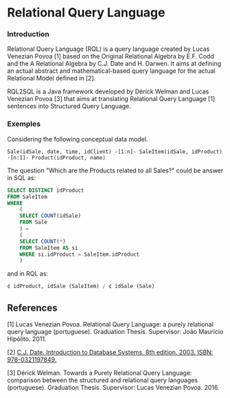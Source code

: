 # Relational Query Language

### Introduction

Relational Query Language (RQL) is a query language created by Lucas Venezian Povoa [1] based on the Original Relational Algebra by E.F. Codd and the A Relational Algebra by C.J. Date and H. Darwen. It aims at defining an actual abstract and mathematical-based query language for the actual Relational Model defined in [2].

RQL2SQL is a Java framework developed by Dérick Welman and Lucas Venezian Povoa [3] that aims at translating Relational Query Language [1] sentences into Structured Query Language.

### Exemples

Considering the following conceptual data model.

```
Sale(idSale, date, time, idClient) -[1:n]- SaleItem(idSale, idProduct) -[n:1]- Product(idProduct, name)
```

The question "Which are the Products related to all Sales?" could be answer in SQL as: 

```SQL
SELECT DISTINCT idProduct
FROM SaleItem
WHERE 
    (
	SELECT COUNT(idSale)
	FROM Sale
    ) = 
    (
	SELECT COUNT(*)
	FROM SaleItem AS si
	WHERE si.idProduct = SaleItem.idProduct
    )
```

and in RQL as:

```SQL
¢ idProduct, idSale (SaleItem) / ¢ idSale (Sale)
```
## References

[1] Lucas Venezian Povoa. Relational Query Language: a purely relational query language (portuguese). Graduation Thesis. Supervisor: João Maurício Hipólito. 2011.

[2] [C.J. Date. Introduction to Database Systems, 8th edition. 2003. ISBN: 978-0321197849.](http://dl.acm.org/citation.cfm?id=861613&CFID=615788245&CFTOKEN=38751876)

[3] Dérick Welman. Towards a Purely Relational Query Language: comparison between the structured and relational query languages (portuguese). Graduation Thesis. Supervisor: Lucas Venezian Povoa. 2016.